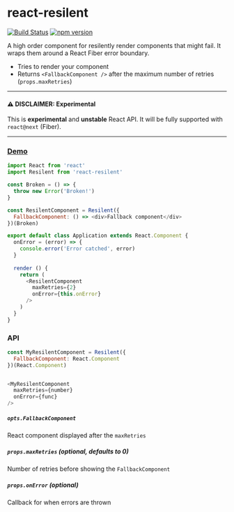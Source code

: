 # react-resilent

[![Build Status](https://travis-ci.org/albertfdp/react-resilent.svg?branch=master)](https://travis-ci.org/albertfdp/react-resilent)
[![npm version](https://badge.fury.io/js/react-resilent.svg)](https://badge.fury.io/js/react-resilent)

A high order component for resilently render components that might fail. It wraps them around a React Fiber error boundary.

* Tries to render your component
* Returns `<FallbackComponent />` after the maximum number of retries (`props.maxRetries`)

---

#### ⚠️ DISCLAIMER: Experimental
This is **experimental** and **unstable** React API. It will be fully supported with `react@next` (Fiber).

---

### [Demo](https://albertfdp.github.io/react-resilent)

```js
import React from 'react'
import Resilent from 'react-resilent'

const Broken = () => {
  throw new Error('Broken!')
}

const ResilentComponent = Resilent({
  FallbackComponent: () => <div>Fallback component</div>
})(Broken)

export default class Application extends React.Component {
  onError = (error) => {
    console.error('Error catched', error)
  }
  
  render () {
    return (
      <ResilentComponent
        maxRetries={2}
        onError={this.onError}
      />
    )
  }
}
```

### API

```js
const MyResilentComponent = Resilent({
  FallbackComponent: React.Component
})(React.Component)


<MyResilentComponent
  maxRetries={number}
  onError={func}
/>
```

##### `opts.FallbackComponent`

React component displayed after the `maxRetries`

##### `props.maxRetries` (optional, defaults to 0)

Number of retries before showing the `FallbackComponent`

##### `props.onError` (optional)

Callback for when errors are thrown
